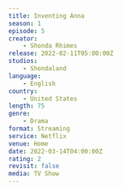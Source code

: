 ```yaml
---
title: Inventing Anna
season: 1
episode: 5
creator:
    - Shonda Rhimes
release: 2022-02-11T05:00:00Z
studios:
    - Shondaland
language:
    - English
country:
    - United States
length: 75
genre:
    - Drama
format: Streaming
service: Netflix
venue: Home
date: 2022-03-14T04:00:00Z
rating: 2
revisit: false
media: TV Show
---
```


